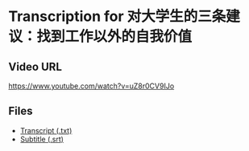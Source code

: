 # Transcription for 对大学生的三条建议：找到工作以外的自我价值
## Video URL
https://www.youtube.com/watch?v=uZ8r0CV9IJo
 
## Files
- [Transcript (.txt)](./transcript.txt)
- [Subtitle (.srt)](./transcript.srt)
